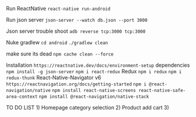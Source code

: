 
Run ReactNative 
    `react-native run-android`

Run json server 
    `json-server --watch db.json --port 3000`

Json server trouble shoot
    `adb reverse tcp:3000 tcp:3000`

Nuke gradlew
    ` cd android `
    `./gradlew clean`

make sure its dead
`npm cache clean --force`


Installation
    `https://reactnative.dev/docs/environment-setup`
dependencies
    `npm install -g json-server`
    `npm i react-redux`
    Redux
    `npm i redux`
    `npm i redux-thunk`
    React-Native-Navigator v6 `https://reactnavigation.org/docs/getting-started`
    `npm i @react-navigation/native`
    `npm install react-native-screens react-native-safe-area-context`
    `npm install @react-navigation/native-stack`


TO DO LIST
    1) Homepage category selection
    2) Product add cart
    3) 